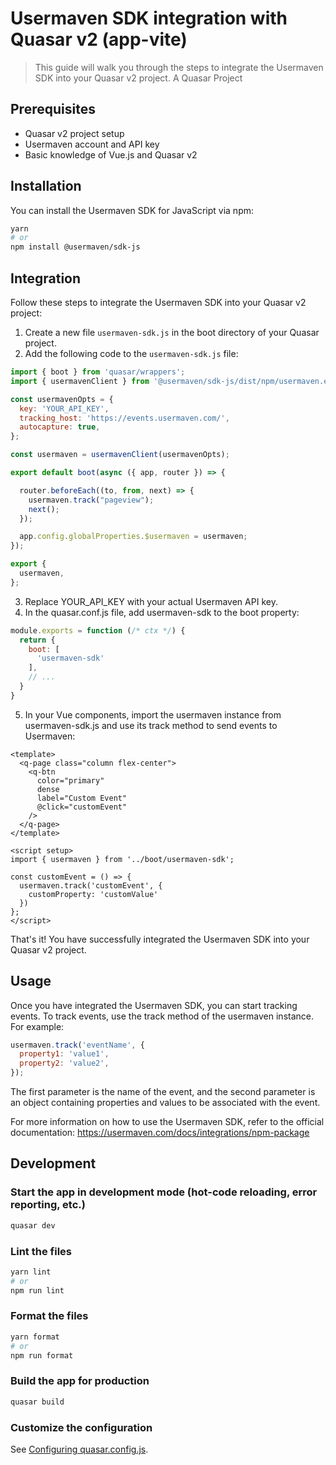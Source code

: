 # Usermaven SDK integration with Quasar v2 (app-vite)
> This guide will walk you through the steps to integrate the Usermaven SDK into your Quasar v2 project.
A Quasar Project

## Prerequisites
- Quasar v2 project setup
- Usermaven account and API key
- Basic knowledge of Vue.js and Quasar v2

## Installation
You can install the Usermaven SDK for JavaScript via npm:
```bash
yarn
# or
npm install @usermaven/sdk-js
```

## Integration
Follow these steps to integrate the Usermaven SDK into your Quasar v2 project:

1. Create a new file `usermaven-sdk.js` in the boot directory of your Quasar project.
2. Add the following code to the `usermaven-sdk.js` file:

```javascript
import { boot } from 'quasar/wrappers';
import { usermavenClient } from '@usermaven/sdk-js/dist/npm/usermaven.es';

const usermavenOpts = {
  key: 'YOUR_API_KEY',
  tracking_host: 'https://events.usermaven.com/',
  autocapture: true,
};

const usermaven = usermavenClient(usermavenOpts);

export default boot(async ({ app, router }) => {

  router.beforeEach((to, from, next) => {
    usermaven.track("pageview");
    next();
  });

  app.config.globalProperties.$usermaven = usermaven;
});

export {
  usermaven,
};
```

3. Replace YOUR_API_KEY with your actual Usermaven API key.
4. In the quasar.conf.js file, add usermaven-sdk to the boot property:

```javascript
module.exports = function (/* ctx */) {
  return {
    boot: [
      'usermaven-sdk'
    ],
    // ...
  }
}
```
5. In your Vue components, import the usermaven instance from usermaven-sdk.js and use its track method to send events to Usermaven:

```vue
<template>
  <q-page class="column flex-center">
    <q-btn
      color="primary"
      dense
      label="Custom Event"
      @click="customEvent"
    />
  </q-page>
</template>

<script setup>
import { usermaven } from '../boot/usermaven-sdk';

const customEvent = () => {
  usermaven.track('customEvent', {
    customProperty: 'customValue'
  })
};
</script>
```
That's it! You have successfully integrated the Usermaven SDK into your Quasar v2 project.

## Usage
Once you have integrated the Usermaven SDK, you can start tracking events. To track events, use the track method of the usermaven instance. For example:
```javascript
usermaven.track('eventName', {
  property1: 'value1',
  property2: 'value2',
});
```

The first parameter is the name of the event, and the second parameter is an object containing properties and values to be associated with the event.

For more information on how to use the Usermaven SDK, refer to the official documentation: https://usermaven.com/docs/integrations/npm-package


## Development

### Start the app in development mode (hot-code reloading, error reporting, etc.)

```bash
quasar dev
```

### Lint the files

```bash
yarn lint
# or
npm run lint
```

### Format the files

```bash
yarn format
# or
npm run format
```

### Build the app for production

```bash
quasar build
```

### Customize the configuration

See [Configuring quasar.config.js](https://v2.quasar.dev/quasar-cli-vite/quasar-config-js).
